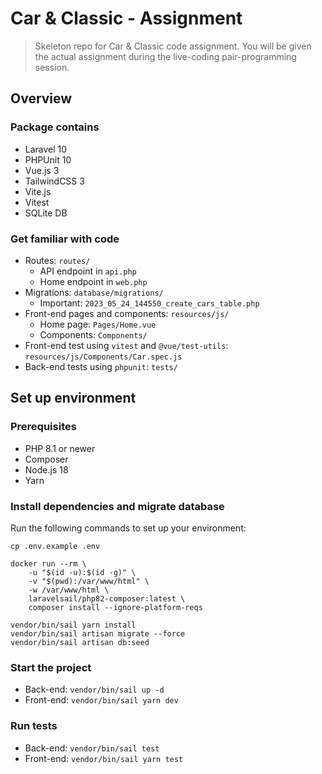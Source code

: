 # Car & Classic - Assignment

> Skeleton repo for Car & Classic code assignment. You will be given the actual assignment during the live-coding pair-programming session. 

## Overview

### Package contains

- Laravel 10
- PHPUnit 10
- Vue.js 3
- TailwindCSS 3
- Vite.js
- Vitest
- SQLite DB

### Get familiar with code

- Routes: `routes/`
  - API endpoint in `api.php`
  - Home endpoint in `web.php`
- Migrations: `database/migrations/`
  - Important: `2023_05_24_144550_create_cars_table.php`
- Front-end pages and components: `resources/js/`
  - Home page: `Pages/Home.vue`
  - Components: `Components/`
- Front-end test using `vitest` and `@vue/test-utils`: `resources/js/Components/Car.spec.js`
- Back-end tests using `phpunit`: `tests/`

## Set up environment

### Prerequisites

- PHP 8.1 or newer
- Composer
- Node.js 18
- Yarn

### Install dependencies and migrate database

Run the following commands to set up your environment:

```shell
cp .env.example .env

docker run --rm \
    -u "$(id -u):$(id -g)" \
    -v "$(pwd):/var/www/html" \
    -w /var/www/html \
    laravelsail/php82-composer:latest \
    composer install --ignore-platform-reqs

vendor/bin/sail yarn install
vendor/bin/sail artisan migrate --force
vendor/bin/sail artisan db:seed
```

### Start the project

- Back-end: `vendor/bin/sail up -d`
- Front-end: `vendor/bin/sail yarn dev`

### Run tests

- Back-end: `vendor/bin/sail test`
- Front-end: `vendor/bin/sail yarn test`
